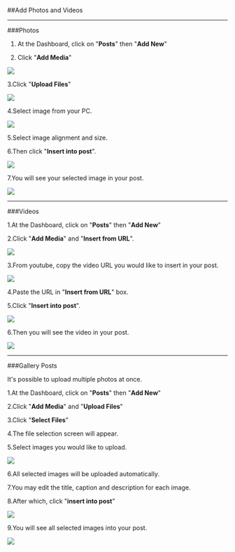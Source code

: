 ##Add Photos and Videos

--------
###Photos

1. At the Dashboard, click on "**Posts**" then "**Add New**" 

2. Click "**Add Media**"

<img src="https://cloud.githubusercontent.com/assets/7699775/7001822/4620c5a4-dc7b-11e4-9a75-9230a0176314.png">

3.Click "**Upload Files**"

<img src="https://cloud.githubusercontent.com/assets/7699775/7001840/a70129f4-dc7b-11e4-81d3-20f53746bb76.png">

4.Select image from your PC.

<img src="https://cloud.githubusercontent.com/assets/7699775/7001874/81d866c8-dc7c-11e4-833b-2705d6c744ae.png">

5.Select image alignment and size. 

6.Then click "**Insert into post**". 

<img src="https://cloud.githubusercontent.com/assets/7699775/7001937/7cdd35f8-dc7d-11e4-9f07-0228a6055bd9.png">

7.You will see your selected image in your post. 

<img src="https://cloud.githubusercontent.com/assets/7699775/7001961/ea5d2db8-dc7d-11e4-98dc-7684ff285222.png">

---------
###Videos

1.At the Dashboard, click on "**Posts**" then "**Add New**" 

2.Click "**Add Media**" and "**Insert from URL**".

<img src="https://cloud.githubusercontent.com/assets/7699775/7002018/ac8188b2-dc7e-11e4-8bb7-fe9e5756135f.png">

3.From youtube, copy the video URL you would like to insert in your post. 

<img src="https://cloud.githubusercontent.com/assets/7699775/7002070/8737b24c-dc7f-11e4-80cc-1638a10f6ee5.png">

4.Paste the URL in "**Insert from URL**" box.

5.Click "**Insert into post**". 

<img src="https://cloud.githubusercontent.com/assets/7699775/7002095/15c6a23e-dc80-11e4-9da7-35585a51bb6c.png">

6.Then you will see the video in your post. 

<img src="https://cloud.githubusercontent.com/assets/7699775/7002119/71d8e622-dc80-11e4-9981-91d7eb3c3877.png">

----------------
###Gallery Posts

It's possible to upload multiple photos at once. 

1.At the Dashboard, click on "**Posts**" then "**Add New**"

2.Click "**Add Media**" and "**Upload Files**"

3.Click "**Select Files**" 

4.The file selection screen will appear. 

5.Select images you would like to upload.

<img src="https://cloud.githubusercontent.com/assets/7699775/7002242/a0d74598-dc82-11e4-9df1-cfd7e27e1a33.png">

6.All selected images will be uploaded automatically. 

7.You may edit the title, caption and description for each image.

8.After which, click "**insert into post**"

<img src="https://cloud.githubusercontent.com/assets/7699775/7002308/b3c66bce-dc83-11e4-8b37-d2de0cee01f2.png">

9.You will see all selected images into your post.

<img src="https://cloud.githubusercontent.com/assets/7699775/7002333/014acf0c-dc84-11e4-8328-5a458658f45f.png">
